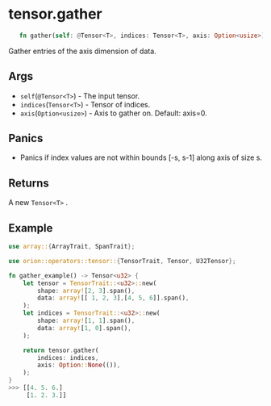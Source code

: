 # tensor.gather

```rust 
   fn gather(self: @Tensor<T>, indices: Tensor<T>, axis: Option<usize>) -> Tensor<T>;
```

Gather entries of the axis dimension of data.

## Args

* `self`(`@Tensor<T>`) - The input tensor.
* `indices`(`Tensor<T>`) - Tensor of indices.
* `axis`(`Option<usize>`) - Axis to gather on. Default: axis=0.

## Panics

* Panics if index values are not within bounds [-s, s-1] along axis of size s.

## Returns 

A new `Tensor<T>` .

## Example

```rust
use array::{ArrayTrait, SpanTrait};

use orion::operators::tensor::{TensorTrait, Tensor, U32Tensor};

fn gather_example() -> Tensor<u32> {
    let tensor = TensorTrait::<u32>::new(
        shape: array![2, 3].span(), 
        data: array![[ 1, 2, 3],[4, 5, 6]].span(), 
    );
    let indices = TensorTrait::<u32>::new(
        shape: array![1, 1].span(), 
        data: array![1, 0].span(), 
    );

    return tensor.gather(
        indices: indices, 
        axis: Option::None(()), 
    );
}
>>> [[4. 5. 6.]
     [1. 2. 3.]]
```
